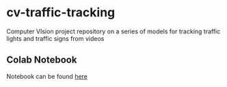 # cv-traffic-tracking
Computer VIsion project repository on a series of models for tracking traffic lights and traffic signs from videos

## Colab Notebook
Notebook can be found [here](https://colab.research.google.com/drive/1uz592HYf4F5Qg0Rp5tIqVu23z49eTwUV)
